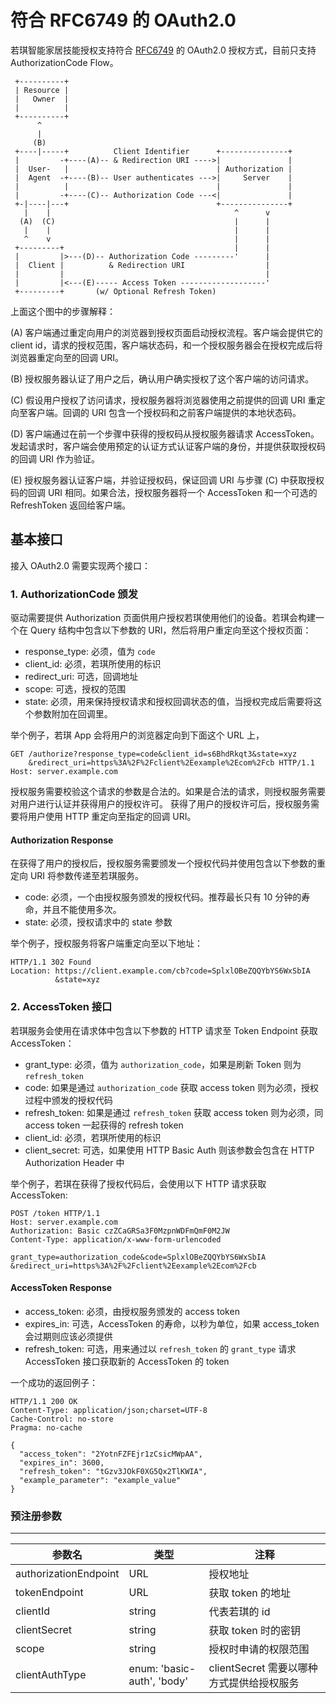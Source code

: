 # 符合 RFC6749 的 OAuth2.0

若琪智能家居技能授权支持符合 [RFC6749](https://tools.ietf.org/html/rfc6749) 的 OAuth2.0 授权方式，目前只支持 AuthorizationCode Flow。

     +----------+
     | Resource |
     |   Owner  |
     |          |
     +----------+
          ^
          |
         (B)
     +----|-----+          Client Identifier      +---------------+
     |         -+----(A)-- & Redirection URI ---->|               |
     |  User-   |                                 | Authorization |
     |  Agent  -+----(B)-- User authenticates --->|     Server    |
     |          |                                 |               |
     |         -+----(C)-- Authorization Code ---<|               |
     +-|----|---+                                 +---------------+
       |    |                                         ^      v
      (A)  (C)                                        |      |
       |    |                                         |      |
       ^    v                                         |      |
     +---------+                                      |      |
     |         |>---(D)-- Authorization Code ---------'      |
     |  Client |          & Redirection URI                  |
     |         |                                             |
     |         |<---(E)----- Access Token -------------------'
     +---------+       (w/ Optional Refresh Token)


上面这个图中的步骤解释：

   (A)  客户端通过重定向用户的浏览器到授权页面启动授权流程。客户端会提供它的 client id，请求的授权范围，客户端状态码，和一个授权服务器会在授权完成后将浏览器重定向至的回调 URI。

   (B)  授权服务器认证了用户之后，确认用户确实授权了这个客户端的访问请求。

   (C)  假设用户授权了访问请求，授权服务器将浏览器使用之前提供的回调 URI 重定向至客户端。回调的 URI 包含一个授权码和之前客户端提供的本地状态码。

   (D)  客户端通过在前一个步骤中获得的授权码从授权服务器请求 AccessToken。发起请求时，客户端会使用预定的认证方式认证客户端的身份，并提供获取授权码的回调 URI 作为验证。

   (E)  授权服务器认证客户端，并验证授权码，保证回调 URI 与步骤 (C) 中获取授权码的回调 URI 相同。如果合法，授权服务器将一个 AccessToken 和一个可选的 RefreshToken 返回给客户端。

## 基本接口

接入 OAuth2.0 需要实现两个接口：

### 1. AuthorizationCode 颁发
驱动需要提供 Authorization 页面供用户授权若琪使用他们的设备。若琪会构建一个在 Query 结构中包含以下参数的 URI，然后将用户重定向至这个授权页面：
  - response_type:
    必须，值为 `code`
  - client_id:
    必须，若琪所使用的标识
  - redirect_uri:
    可选，回调地址
  - scope:
    可选，授权的范围
  - state:
    必须，用来保持授权请求和授权回调状态的值，当授权完成后需要将这个参数附加在回调里。

举个例子，若琪 App 会将用户的浏览器定向到下面这个 URL 上，

    GET /authorize?response_type=code&client_id=s6BhdRkqt3&state=xyz
        &redirect_uri=https%3A%2F%2Fclient%2Eexample%2Ecom%2Fcb HTTP/1.1
    Host: server.example.com

授权服务需要校验这个请求的参数是合法的。如果是合法的请求，则授权服务需要对用户进行认证并获得用户的授权许可。
获得了用户的授权许可后，授权服务需要将用户使用 HTTP 重定向至指定的回调 URI。

#### Authorization Response
在获得了用户的授权后，授权服务需要颁发一个授权代码并使用包含以下参数的重定向 URI 将参数传递至若琪服务。

  - code:
    必须，一个由授权服务颁发的授权代码。推荐最长只有 10 分钟的寿命，并且不能使用多次。
  - state:
    必须，授权请求中的 state 参数

举个例子，授权服务将客户端重定向至以下地址：

    HTTP/1.1 302 Found
    Location: https://client.example.com/cb?code=SplxlOBeZQQYbYS6WxSbIA
              &state=xyz

### 2. AccessToken 接口
若琪服务会使用在请求体中包含以下参数的 HTTP 请求至 Token Endpoint 获取 AccessToken：

  - grant_type:
    必须，值为 `authorization_code`，如果是刷新 Token 则为 `refresh_token`
  - code:
    如果是通过 `authorization_code` 获取 access token 则为必须，授权过程中颁发的授权代码
  - refresh_token:
    如果是通过 `refresh_token` 获取 access token 则为必须，同 access token 一起获得的 refresh token
  - client_id:
    必须，若琪所使用的标识
  - client_secret:
    可选，如果使用 HTTP Basic Auth 则该参数会包含在 HTTP Authorization Header 中

举个例子，若琪在获得了授权代码后，会使用以下 HTTP 请求获取 AccessToken:

    POST /token HTTP/1.1
    Host: server.example.com
    Authorization: Basic czZCaGRSa3F0MzpnWDFmQmF0M2JW
    Content-Type: application/x-www-form-urlencoded

    grant_type=authorization_code&code=SplxlOBeZQQYbYS6WxSbIA
    &redirect_uri=https%3A%2F%2Fclient%2Eexample%2Ecom%2Fcb

#### AccessToken Response

  - access_token:
    必须，由授权服务颁发的 access token
  - expires_in:
    可选，AccessToken 的寿命，以秒为单位，如果 access_token 会过期则应该必须提供
  - refresh_token:
    可选，用来通过以 `refresh_token` 的 `grant_type` 请求 AccessToken 接口获取新的 AccessToken 的 token

一个成功的返回例子：

    HTTP/1.1 200 OK
    Content-Type: application/json;charset=UTF-8
    Cache-Control: no-store
    Pragma: no-cache

    {
      "access_token": "2YotnFZFEjr1zCsicMWpAA",
      "expires_in": 3600,
      "refresh_token": "tGzv3JOkF0XG5Qx2TlKWIA",
      "example_parameter": "example_value"
    }

### 预注册参数

------
参数名 | 类型 | 注释
--- | --- | ---
authorizationEndpoint | URL | 授权地址
tokenEndpoint | URL | 获取 token 的地址
clientId | string | 代表若琪的 id
clientSecret | string | 获取 token 时的密钥
scope | string | 授权时申请的权限范围
clientAuthType | enum: 'basic-auth', 'body' | clientSecret 需要以哪种方式提供给授权服务

